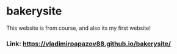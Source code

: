 # bakerysite

This website is from course, and also its my first website!

### Link: https://vladimirpapazov88.github.io/bakerysite/
